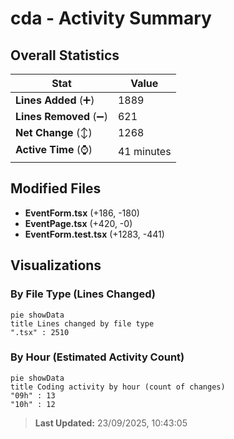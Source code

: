 # cda - Activity Summary 

## Overall Statistics

| Stat                   | Value                                                             |
| ---------------------- | ----------------------------------------------------------------- |
| **Lines Added** (➕)   | 1889                                          |
| **Lines Removed** (➖) | 621                                        |
| **Net Change** (↕)    | 1268                |
| **Active Time** (⌚)   | 41 minutes |


## Modified Files
- **EventForm.tsx** (+186, -180)
- **EventPage.tsx** (+420, -0)
- **EventForm.test.tsx** (+1283, -441)

## Visualizations

### By File Type (Lines Changed)

```mermaid
pie showData
title Lines changed by file type
".tsx" : 2510
```

### By Hour (Estimated Activity Count)

```mermaid
pie showData
title Coding activity by hour (count of changes)
"09h" : 13
"10h" : 12
```


> **Last Updated:** 23/09/2025, 10:43:05